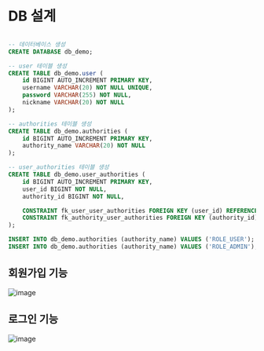 # DB 설계
```sql

-- 데이터베이스 생성
CREATE DATABASE db_demo;

-- user 테이블 생성
CREATE TABLE db_demo.user (
    id BIGINT AUTO_INCREMENT PRIMARY KEY,
    username VARCHAR(20) NOT NULL UNIQUE,
    password VARCHAR(255) NOT NULL,
    nickname VARCHAR(20) NOT NULL
);

-- authorities 테이블 생성
CREATE TABLE db_demo.authorities (
    id BIGINT AUTO_INCREMENT PRIMARY KEY,
    authority_name VARCHAR(20) NOT NULL
);

-- user_authorities 테이블 생성
CREATE TABLE db_demo.user_authorities (
    id BIGINT AUTO_INCREMENT PRIMARY KEY,
    user_id BIGINT NOT NULL,
    authority_id BIGINT NOT NULL,

    CONSTRAINT fk_user_user_authorities FOREIGN KEY (user_id) REFERENCES db_demo.user(id),
    CONSTRAINT fk_authority_user_authorities FOREIGN KEY (authority_id) REFERENCES db_demo.authorities(id)
);

INSERT INTO db_demo.authorities (authority_name) VALUES ('ROLE_USER');
INSERT INTO db_demo.authorities (authority_name) VALUES ('ROLE_ADMIN');
```
## 회원가입 기능

![image](https://github.com/user-attachments/assets/13736a5c-df57-4a4e-bc71-1d787f36e720)


## 로그인 기능
![image](https://github.com/user-attachments/assets/c366bb23-cfa2-442f-8b6c-39516cb4dc61)
